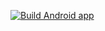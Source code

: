 [![Build Android app](https://github.com/amoghkrishna55/SixthSense/actions/workflows/android.yml/badge.svg)](https://github.com/amoghkrishna55/SixthSense/actions/workflows/android.yml)

